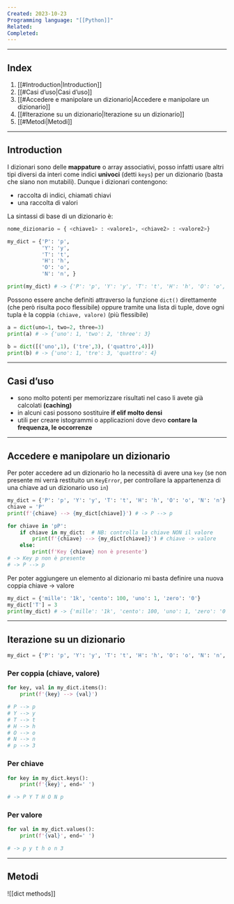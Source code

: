 ```yaml
---
Created: 2023-10-23
Programming language: "[[Python]]"
Related: 
Completed:
---
```

---
## Index

1. [[#Introduction|Introduction]]
2. [[#Casi d’uso|Casi d’uso]]
3. [[#Accedere e manipolare un dizionario|Accedere e manipolare un dizionario]]
4. [[#Iterazione su un dizionario|Iterazione su un dizionario]]
5. [[#Metodi|Metodi]]

---
## Introduction
I dizionari sono delle **mappature** o array associativi, posso infatti usare altri tipi diversi da interi come indici **univoci** (detti `keys`) per un dizionario (basta che siano non mutabili).
Dunque i dizionari contengono:
- raccolta di indici, chiamati chiavi
- una raccolta di valori

La sintassi di base di un dizionario è:
```python
nome_dizionario = { <chiave1> : <valore1>, <chiave2> : <valore2>}

my_dict = {'P': 'p',
           'Y': 'y',
           'T': 't',
           'H': 'h',
           'O': 'o',
           'N': 'n', }

print(my_dict) # -> {'P': 'p', 'Y': 'y', 'T': 't', 'H': 'h', 'O': 'o', 'N': 'n'}
```

Possono essere anche definiti attraverso la funzione `dict()` direttamente (che però risulta poco flessibile) oppure tramite una lista di tuple, dove ogni tupla è la coppia `(chiave, valore)` (più flessibile)

```python
a = dict(uno=1, two=2, three=3)
print(a) # -> {'uno': 1, 'two': 2, 'three': 3}

b = dict([('uno',1), ('tre',3), ('quattro',4)])
print(b) # -> {'uno': 1, 'tre': 3, 'quattro': 4}
```

---
## Casi d’uso
- sono molto potenti per memorizzare risultati nel caso li avete già calcolati **(caching)**
- in alcuni casi possono sostituire **if elif molto densi**
- utili per creare istogrammi o applicazioni dove devo **contare la frequenza, le occorrenze**

---
## Accedere e manipolare un dizionario
Per poter accedere ad un dizionario ho la necessità di avere una `key` (se non presente mi verrà restituito un `KeyError`, per controllare la appartenenza di una chiave ad un dizionario uso `in`)

```python
my_dict = {'P': 'p', 'Y': 'y', 'T': 't', 'H': 'h', 'O': 'o', 'N': 'n'}
chiave = 'P'
print(f'{chiave} --> {my_dict[chiave]}') # -> P --> p

for chiave in 'pP':
    if chiave in my_dict:  # NB: controlla la chiave NON il valore
        print(f'{chiave} --> {my_dict[chiave]}') # chiave -> valore
    else:
        print(f'Key {chiave} non è presente')
# -> Key p non è presente
# -> P --> p
```

Per poter aggiungere un elemento al dizionario mi basta definire una nuova coppia chiave → valore

```python
my_dict = {'mille': '1k', 'cento': 100, 'uno': 1, 'zero': '0'}
my_dict['T'] = 3
print(my_dict) # -> {'mille': '1k', 'cento': 100, 'uno': 1, 'zero': '0', 'T': 3}
```

---
## Iterazione su un dizionario
```python
my_dict = {'P': 'p', 'Y': 'y', 'T': 't', 'H': 'h', 'O': 'o', 'N': 'n', 'p': 3}
```

### Per coppia (chiave, valore)
```python
for key, val in my_dict.items():
    print(f'{key} --> {val}')

# P --> p
# Y --> y
# T --> t
# H --> h
# O --> o
# N --> n
# p --> 3
```

### Per chiave
```python
for key in my_dict.keys():
	print(f'{key}', end=' ')

# -> P Y T H O N p
```

### Per valore
```python
for val in my_dict.values():
	print(f'{val}', end=' ')

# -> p y t h o n 3
```

---
## Metodi
![[dict methods]]
